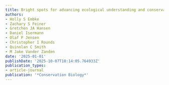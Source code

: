 ```yaml
---
title: Bright spots for advancing ecological understanding and conservation decision-making
authors:
- Holly S Embke
- Zachary S Feiner
- Gretchen JA Hansen
- Daniel Isermann
- Olaf P Jensen
- Christopher I Rounds
- Quinnlan C Smith
- M Jake Vander Zanden
date: '2025-01-01'
publishDate: '2025-10-07T18:14:05.764933Z'
publication_types:
- article-journal
publication: '*Conservation Biology*'
---
```

